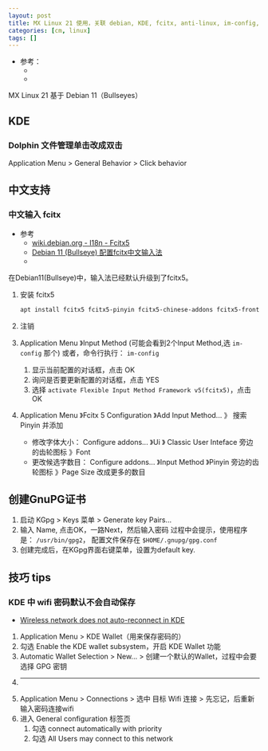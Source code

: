 ```yaml
---
layout: post
title: MX Linux 21 使用，关联 debian, KDE, fcitx, anti-linux, im-config, pinyin
categories: [cm, linux]
tags: []
---
```


* 参考： 
  * []()
  * []()



MX Linux 21 基于 Debian 11（Bullseyes）

## KDE

### Dolphin 文件管理单击改成双击

Application Menu \> General Behavior \> Click behavior


## 中文支持

### 中文输入 fcitx

* 参考
  * [wiki.debian.org - I18n - Fcitx5](https://wiki.debian.org/I18n/Fcitx5)
  * [Debian 11 (Bullseye) 配置fcitx中文输入法](https://www.cnblogs.com/Chorder/p/15152515.html)
  * []()


在Debian11(Bullseye)中，输入法已经默认升级到了fcitx5。

1. 安装 fcitx5
    ~~~sh
    apt install fcitx5 fcitx5-pinyin fcitx5-chinese-addons fcitx5-frontend-gtk3 fcitx5-frontend-qt5 fcitx5-module-xorg kde-config-fcitx5 im-config
    ~~~

1. 注销
1. Application Menu 》Input Method (可能会看到2个Input Method,选 `im-config` 那个)
    或者，命令行执行： `im-config`
    1. 显示当前配置的对话框，点击 OK
    1. 询问是否要更新配置的对话框，点击 YES
    1. 选择 `activate Flexible Input Method Framework v5(fcitx5)`，点击 OK
1. Application Menu 》Fcitx 5 Configuration 》Add Input Method... 》 搜索 Pinyin 并添加
    * 修改字体大小： Configure addons... 》Ui 》 Classic User Inteface 旁边的齿轮图标 》Font
    * 更改候选字数目： Configure addons... 》Input Method 》Pinyin 旁边的齿轮图标 》Page Size 改成更多的数目


## 创建GnuPG证书

1. 启动 KGpg \> Keys 菜单 \> Generate key Pairs...
1. 输入 Name, 点击OK，一路Next，然后输入密码
    过程中会提示，使用程序是： `/usr/bin/gpg2`，
    配置文件保存在 `$HOME/.gnupg/gpg.conf`
1. 创建完成后，在KGpg界面右键菜单，设置为default key.


## 技巧 tips

### KDE 中 wifi 密码默认不会自动保存

* [Wireless network does not auto-reconnect in KDE](https://www.dedoimedo.com/computers/kde-wireless-reconnect.html)

1. Application Menu \> KDE Wallet（用来保存密码的）
1. 勾选 Enable the KDE wallet subsystem，开启 KDE Wallet 功能
1. Automatic Wallet Selection \> New... \> 创建一个默认的Wallet，过程中会要选择 GPG 密钥
1. ---
1. Application Menu \> Connections \> 选中 目标 Wifi 连接 \> 先忘记，后重新输入密码连接wifi
1. 进入 General configuration 标签页
    1. 勾选 connect automatically with priority
    1. 勾选 All Users may connect to this network





































































